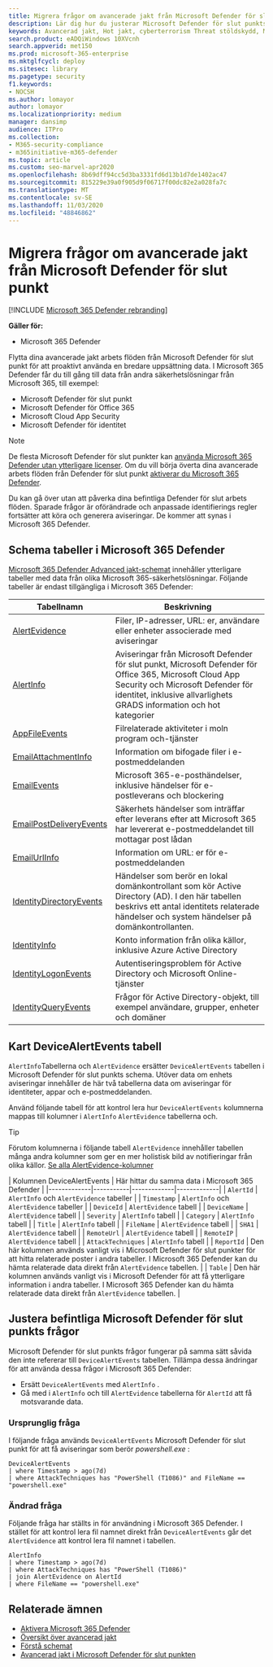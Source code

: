 ```yaml
---
title: Migrera frågor om avancerade jakt från Microsoft Defender för slut punkt
description: Lär dig hur du justerar Microsoft Defender för slut punkts frågor så att du kan använda dem i Microsoft 365 Defender
keywords: Avancerad jakt, Hot jakt, cyberterrorism Threat stöldskydd, Microsoft Threat Protection, Microsoft 365, MTP, m365, Microsoft Defender ATP, mdatp, Sök, fråga, telemetri, anpassade identifieringar, schema, kusto, Microsoft 365, mappning
search.product: eADQiWindows 10XVcnh
search.appverid: met150
ms.prod: microsoft-365-enterprise
ms.mktglfcycl: deploy
ms.sitesec: library
ms.pagetype: security
f1.keywords:
- NOCSH
ms.author: lomayor
author: lomayor
ms.localizationpriority: medium
manager: dansimp
audience: ITPro
ms.collection:
- M365-security-compliance
- m365initiative-m365-defender
ms.topic: article
ms.custom: seo-marvel-apr2020
ms.openlocfilehash: 8b69dff94cc5d3ba3331fd6d13b1d7de1402ac47
ms.sourcegitcommit: 815229e39a0f905d9f06717f00dc82e2a028fa7c
ms.translationtype: MT
ms.contentlocale: sv-SE
ms.lasthandoff: 11/03/2020
ms.locfileid: "48846862"
---
```

# <a name="migrate-advanced-hunting-queries-from-microsoft-defender-for-endpoint"></a>Migrera frågor om avancerade jakt från Microsoft Defender för slut punkt

[!INCLUDE [Microsoft 365 Defender rebranding](../includes/microsoft-defender.md)]

**Gäller för:**
- Microsoft 365 Defender

Flytta dina avancerade jakt arbets flöden från Microsoft Defender för slut punkt för att proaktivt använda en bredare uppsättning data. I Microsoft 365 Defender får du till gång till data från andra säkerhetslösningar från Microsoft 365, till exempel:

- Microsoft Defender för slut punkt
- Microsoft Defender för Office 365
- Microsoft Cloud App Security
- Microsoft Defender för identitet

>[!NOTE]
>De flesta Microsoft Defender för slut punkter kan [använda Microsoft 365 Defender utan ytterligare licenser](prerequisites.md#licensing-requirements). Om du vill börja överta dina avancerade arbets flöden från Defender för slut punkt [aktiverar du Microsoft 365 Defender](mtp-enable.md).

Du kan gå över utan att påverka dina befintliga Defender för slut arbets flöden. Sparade frågor är oförändrade och anpassade identifierings regler fortsätter att köra och generera aviseringar. De kommer att synas i Microsoft 365 Defender. 

## <a name="schema-tables-in-microsoft-365-defender-only"></a>Schema tabeller i Microsoft 365 Defender
[Microsoft 365 Defender Advanced jakt-schemat](advanced-hunting-schema-tables.md) innehåller ytterligare tabeller med data från olika Microsoft 365-säkerhetslösningar. Följande tabeller är endast tillgängliga i Microsoft 365 Defender:

| Tabellnamn | Beskrivning |
|------------|-------------|
| [AlertEvidence](advanced-hunting-alertevidence-table.md) | Filer, IP-adresser, URL: er, användare eller enheter associerade med aviseringar |
| [AlertInfo](advanced-hunting-alertinfo-table.md) | Aviseringar från Microsoft Defender för slut punkt, Microsoft Defender för Office 365, Microsoft Cloud App Security och Microsoft Defender för identitet, inklusive allvarlighets GRADS information och hot kategorier  |
| [AppFileEvents](advanced-hunting-appfileevents-table.md) | Filrelaterade aktiviteter i moln program och-tjänster |
| [EmailAttachmentInfo](advanced-hunting-emailattachmentinfo-table.md) | Information om bifogade filer i e-postmeddelanden |
| [EmailEvents](advanced-hunting-emailevents-table.md) | Microsoft 365-e-posthändelser, inklusive händelser för e-postleverans och blockering |
| [EmailPostDeliveryEvents](advanced-hunting-emailpostdeliveryevents-table.md) | Säkerhets händelser som inträffar efter leverans efter att Microsoft 365 har levererat e-postmeddelandet till mottagar post lådan |
| [EmailUrlInfo](advanced-hunting-emailurlinfo-table.md) | Information om URL: er för e-postmeddelanden |
| [IdentityDirectoryEvents](advanced-hunting-identitydirectoryevents-table.md) | Händelser som berör en lokal domänkontrollant som kör Active Directory (AD). I den här tabellen beskrivs ett antal identitets relaterade händelser och system händelser på domänkontrollanten. |
| [IdentityInfo](advanced-hunting-identityinfo-table.md) | Konto information från olika källor, inklusive Azure Active Directory |
| [IdentityLogonEvents](advanced-hunting-identitylogonevents-table.md) | Autentiseringsproblem för Active Directory och Microsoft Online-tjänster |
| [IdentityQueryEvents](advanced-hunting-identityqueryevents-table.md) | Frågor för Active Directory-objekt, till exempel användare, grupper, enheter och domäner |

## <a name="map-devicealertevents-table"></a>Kart DeviceAlertEvents tabell
`AlertInfo`Tabellerna och `AlertEvidence` ersätter `DeviceAlertEvents` tabellen i Microsoft Defender för slut punkts schema. Utöver data om enhets aviseringar innehåller de här två tabellerna data om aviseringar för identiteter, appar och e-postmeddelanden.

Använd följande tabell för att kontrol lera hur `DeviceAlertEvents` kolumnerna mappas till kolumner i `AlertInfo` `AlertEvidence` tabellerna och.

>[!TIP]
>Förutom kolumnerna i följande tabell `AlertEvidence` innehåller tabellen många andra kolumner som ger en mer holistisk bild av notifieringar från olika källor. [Se alla AlertEvidence-kolumner](advanced-hunting-alertevidence-table.md) 

| Kolumnen DeviceAlertEvents | Här hittar du samma data i Microsoft 365 Defender |
|-------------|-----------|-------------|-------------|
| `AlertId` | `AlertInfo` och  `AlertEvidence` tabeller |
| `Timestamp` | `AlertInfo` och  `AlertEvidence` tabeller |
| `DeviceId` | `AlertEvidence` tabell |
| `DeviceName` | `AlertEvidence` tabell |
| `Severity` | `AlertInfo` tabell |
| `Category` | `AlertInfo` tabell |
| `Title` | `AlertInfo` tabell |
| `FileName` | `AlertEvidence` tabell |
| `SHA1` | `AlertEvidence` tabell |
| `RemoteUrl` | `AlertEvidence` tabell |
| `RemoteIP` | `AlertEvidence` tabell |
| `AttackTechniques` | `AlertInfo` tabell |
| `ReportId` | Den här kolumnen används vanligt vis i Microsoft Defender för slut punkter för att hitta relaterade poster i andra tabeller. I Microsoft 365 Defender kan du hämta relaterade data direkt från `AlertEvidence` tabellen. |
| `Table` | Den här kolumnen används vanligt vis i Microsoft Defender för att få ytterligare information i andra tabeller. I Microsoft 365 Defender kan du hämta relaterade data direkt från `AlertEvidence` tabellen. |

## <a name="adjust-existing-microsoft-defender-for-endpoint-queries"></a>Justera befintliga Microsoft Defender för slut punkts frågor
Microsoft Defender för slut punkts frågor fungerar på samma sätt såvida den inte refererar till `DeviceAlertEvents` tabellen. Tillämpa dessa ändringar för att använda dessa frågor i Microsoft 365 Defender:

- Ersätt `DeviceAlertEvents` med `AlertInfo` .
- Gå med i `AlertInfo` och till `AlertEvidence` tabellerna för `AlertId` att få motsvarande data.

### <a name="original-query"></a>Ursprunglig fråga
I följande fråga används `DeviceAlertEvents` Microsoft Defender för slut punkt för att få aviseringar som berör _powershell.exe_ :

```kusto
DeviceAlertEvents
| where Timestamp > ago(7d) 
| where AttackTechniques has "PowerShell (T1086)" and FileName == "powershell.exe"
```
### <a name="modified-query"></a>Ändrad fråga
Följande fråga har ställts in för användning i Microsoft 365 Defender. I stället för att kontrol lera fil namnet direkt från `DeviceAlertEvents` går det `AlertEvidence` att kontrol lera fil namnet i tabellen.

```kusto
AlertInfo 
| where Timestamp > ago(7d) 
| where AttackTechniques has "PowerShell (T1086)" 
| join AlertEvidence on AlertId
| where FileName == "powershell.exe"
```

## <a name="related-topics"></a>Relaterade ämnen
- [Aktivera Microsoft 365 Defender](advanced-hunting-query-language.md)
- [Översikt över avancerad jakt](advanced-hunting-overview.md)
- [Förstå schemat](advanced-hunting-schema-tables.md)
- [Avancerad jakt i Microsoft Defender för slut punkten](https://docs.microsoft.com/windows/security/threat-protection/microsoft-defender-atp/advanced-hunting-overview)